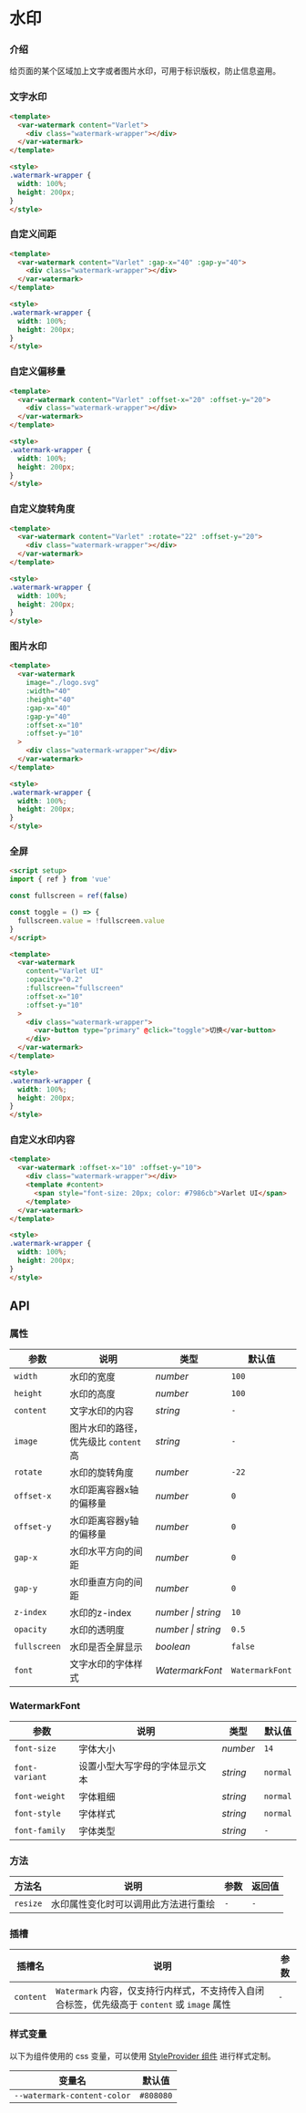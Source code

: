# 水印

### 介绍

给页面的某个区域加上文字或者图片水印，可用于标识版权，防止信息盗用。

### 文字水印

```html
<template>
  <var-watermark content="Varlet">
    <div class="watermark-wrapper"></div>
  </var-watermark>
</template>

<style>
.watermark-wrapper {
  width: 100%;
  height: 200px;
}
</style>
```

### 自定义间距

```html
<template>
  <var-watermark content="Varlet" :gap-x="40" :gap-y="40">
    <div class="watermark-wrapper"></div>
  </var-watermark>
</template>

<style>
.watermark-wrapper {
  width: 100%;
  height: 200px;
}
</style>
```

### 自定义偏移量

```html
<template>
  <var-watermark content="Varlet" :offset-x="20" :offset-y="20">
    <div class="watermark-wrapper"></div>
  </var-watermark>
</template>

<style>
.watermark-wrapper {
  width: 100%;
  height: 200px;
}
</style>
```

### 自定义旋转角度

```html
<template>
  <var-watermark content="Varlet" :rotate="22" :offset-y="20">
    <div class="watermark-wrapper"></div>
  </var-watermark>
</template>

<style>
.watermark-wrapper {
  width: 100%;
  height: 200px;
}
</style>
```

### 图片水印

```html
<template>
  <var-watermark
    image="./logo.svg"
    :width="40" 
    :height="40" 
    :gap-x="40" 
    :gap-y="40" 
    :offset-x="10" 
    :offset-y="10" 
  >
    <div class="watermark-wrapper"></div>
  </var-watermark>
</template>

<style>
.watermark-wrapper {
  width: 100%;
  height: 200px;
}
</style>
```

### 全屏

```html
<script setup>
import { ref } from 'vue'

const fullscreen = ref(false)

const toggle = () => {
  fullscreen.value = !fullscreen.value
}
</script>

<template>
  <var-watermark 
    content="Varlet UI" 
    :opacity="0.2" 
    :fullscreen="fullscreen" 
    :offset-x="10"
    :offset-y="10"
  >
    <div class="watermark-wrapper">
      <var-button type="primary" @click="toggle">切换</var-button>
    </div>
  </var-watermark>
</template>

<style>
.watermark-wrapper {
  width: 100%;
  height: 200px;
}
</style>
```

### 自定义水印内容

```html
<template>
  <var-watermark :offset-x="10" :offset-y="10">
    <div class="watermark-wrapper"></div>
    <template #content>
      <span style="font-size: 20px; color: #7986cb">Varlet UI</span>
    </template>
  </var-watermark>
</template>

<style>
.watermark-wrapper {
  width: 100%;
  height: 200px;
}
</style>
```


## API

### 属性

| 参数 | 说明 | 类型             | 默认值       |
| ------- | --- |----------------|-----------|
| `width`    | 水印的宽度       | _number_       | `100`   |
| `height`   | 水印的高度       | _number_       | `100`   |
| `content`  | 文字水印的内容    | _string_       | `-`   |
| `image`    | 图片水印的路径，优先级比 `content` 高    | _string_       | `-`   |
| `rotate`   | 水印的旋转角度           | _number_       | `-22`   |
| `offset-x` | 水印距离容器x轴的偏移量    | _number_       | `0`   |
| `offset-y` | 水印距离容器y轴的偏移量    | _number_       | `0`   |
| `gap-x`    | 水印水平方向的间距        | _number_       | `0`   |
| `gap-y`    | 水印垂直方向的间距        | _number_       | `0`   |
| `z-index`  | 水印的z-index       | _number \| string_       | `10`   |
| `opacity`  | 水印的透明度         | _number \| string_      | `0.5`   |
| `fullscreen`    | 水印是否全屏显示        | _boolean_       | `false`   |
| `font`    | 文字水印的字体样式    | _WatermarkFont_ | `WatermarkFont` |

### WatermarkFont 

| 参数 | 说明 | 类型             | 默认值       |
| ------- | --- |----------------|-----------|
| `font-size`    |    字体大小    | _number_      | `14`   |
| `font-variant`  |    设置小型大写字母的字体显示文本    | _string_      | `normal`   |
| `font-weight`    |    字体粗细   | _string_      | `normal`   |
| `font-style`   |    字体样式   | _string_      | `normal`   |
| `font-family`  |    字体类型    | _string_      | `-`   |

### 方法

| 方法名 | 说明 | 参数 | 返回值 |
| --- | --- | --- | --- |
| `resize` | 水印属性变化时可以调用此方法进行重绘 | `-` | `-` |

### 插槽

| 插槽名 | 说明 | 参数 |
| --- | --- | --- |
| `content` | `Watermark` 内容，仅支持行内样式，不支持传入自闭合标签，优先级高于 `content` 或 `image` 属性 | `-` |

### 样式变量

以下为组件使用的 css 变量，可以使用 [StyleProvider 组件](#/zh-CN/style-provider) 进行样式定制。

| 变量名                                           | 默认值   |
|-----------------------------------------------| -------- |
| `--watermark-content-color` | `#808080`  |